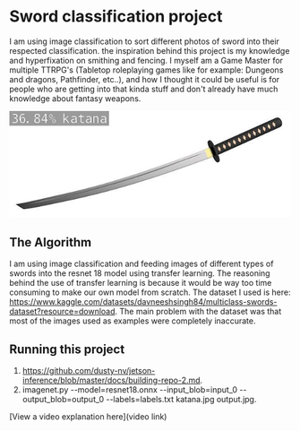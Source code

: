 # Sword classification project

 I am using image classification to sort different photos of sword into their respected classification. the inspiration behind this project is my knowledge and hyperfixation on smithing and fencing. I myself am a Game Master for multiple TTRPG's (Tabletop roleplaying games like for example: Dungeons and dragons, Pathfinder, etc..), and how I thought it could be useful is for people who are getting into that kinda stuff and don't already have much knowledge about fantasy weapons.

![An image of a katana](output.jpg)

## The Algorithm

I am using image classification and feeding images of different types of swords into the resnet 18 model using transfer learning. The reasoning behind the use of transfer learning is because it would be way too time consuming to make our own model from scratch. The dataset I used is here: https://www.kaggle.com/datasets/davneeshsingh84/multiclass-swords-dataset?resource=download. The main problem with the dataset was that most of the images used as examples were completely inaccurate.

## Running this project

1. https://github.com/dusty-nv/jetson-inference/blob/master/docs/building-repo-2.md.
2. imagenet.py --model=resnet18.onnx --input_blob=input_0 --output_blob=output_0 --labels=labels.txt katana.jpg output.jpg.

[View a video explanation here](video link)
